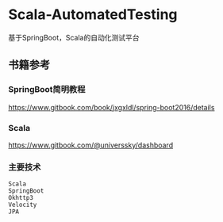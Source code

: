 # Scala-AutomatedTesting

基于SpringBoot，Scala的自动化测试平台

## 书籍参考

### SpringBoot简明教程

https://www.gitbook.com/book/jxgxldl/spring-boot2016/details

### Scala

https://www.gitbook.com/@universsky/dashboard

### 主要技术

    Scala
    SpringBoot
    Okhttp3
    Velocity
    JPA
    
